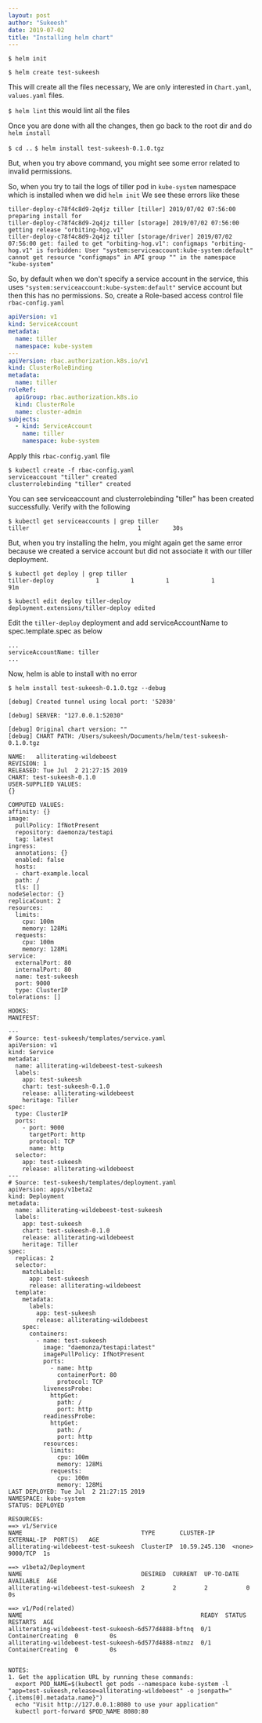 ```yaml
---
layout: post
author: "Sukeesh"
date: 2019-07-02
title: "Installing helm chart"
---
```


`$ helm init`

`$ helm create test-sukeesh`

This will create all the files necessary, We are only interested in `Chart.yaml`, `values.yaml` files.

`$ helm lint` this would lint all the files

Once you are done with all the changes, then go back to the root dir and do `helm install`

`$ cd ..`
`$ helm install test-sukeesh-0.1.0.tgz`

But, when you try above command, you might see some error related to invalid permissions.

So, when you try to tail the logs of tiller pod in `kube-system` namespace which is installed when we did `helm init`
We see these errors like these
```
tiller-deploy-c78f4c8d9-2q4jz tiller [tiller] 2019/07/02 07:56:00 preparing install for
tiller-deploy-c78f4c8d9-2q4jz tiller [storage] 2019/07/02 07:56:00 getting release "orbiting-hog.v1"
tiller-deploy-c78f4c8d9-2q4jz tiller [storage/driver] 2019/07/02 07:56:00 get: failed to get "orbiting-hog.v1": configmaps "orbiting-hog.v1" is forbidden: User "system:serviceaccount:kube-system:default" cannot get resource "configmaps" in API group "" in the namespace "kube-system"
```
So, by default when we don't specify a service account in the service, this uses `"system:serviceaccount:kube-system:default"` service account but then this has no permissions.
So, create a Role-based access control file
`rbac-config.yaml`

```yaml
apiVersion: v1
kind: ServiceAccount
metadata:
  name: tiller
  namespace: kube-system
---
apiVersion: rbac.authorization.k8s.io/v1
kind: ClusterRoleBinding
metadata:
  name: tiller
roleRef:
  apiGroup: rbac.authorization.k8s.io
  kind: ClusterRole
  name: cluster-admin
subjects:
  - kind: ServiceAccount
    name: tiller
    namespace: kube-system
```
Apply this `rbac-config.yaml` file

```
$ kubectl create -f rbac-config.yaml
serviceaccount "tiller" created
clusterrolebinding "tiller" created
```
You can see serviceaccount and clusterrolebinding "tiller" has been created successfully.
Verify with the following
```
$ kubectl get serviceaccounts | grep tiller
tiller                               1         30s
```
But, when you try installing the helm, you might again get the same error because we created a service account but did not associate it with our tiller deployment.

```
$ kubectl get deploy | grep tiller
tiller-deploy            1         1         1            1           91m
```

```
$ kubectl edit deploy tiller-deploy
deployment.extensions/tiller-deploy edited
```
Edit the `tiller-deploy` deployment and add serviceAccountName to spec.template.spec as below
```
...
serviceAccountName: tiller
...
```

Now, helm is able to install with no error

```
$ helm install test-sukeesh-0.1.0.tgz --debug

[debug] Created tunnel using local port: '52030'

[debug] SERVER: "127.0.0.1:52030"

[debug] Original chart version: ""
[debug] CHART PATH: /Users/sukeesh/Documents/helm/test-sukeesh-0.1.0.tgz

NAME:   alliterating-wildebeest
REVISION: 1
RELEASED: Tue Jul  2 21:27:15 2019
CHART: test-sukeesh-0.1.0
USER-SUPPLIED VALUES:
{}

COMPUTED VALUES:
affinity: {}
image:
  pullPolicy: IfNotPresent
  repository: daemonza/testapi
  tag: latest
ingress:
  annotations: {}
  enabled: false
  hosts:
  - chart-example.local
  path: /
  tls: []
nodeSelector: {}
replicaCount: 2
resources:
  limits:
    cpu: 100m
    memory: 128Mi
  requests:
    cpu: 100m
    memory: 128Mi
service:
  externalPort: 80
  internalPort: 80
  name: test-sukeesh
  port: 9000
  type: ClusterIP
tolerations: []

HOOKS:
MANIFEST:

---
# Source: test-sukeesh/templates/service.yaml
apiVersion: v1
kind: Service
metadata:
  name: alliterating-wildebeest-test-sukeesh
  labels:
    app: test-sukeesh
    chart: test-sukeesh-0.1.0
    release: alliterating-wildebeest
    heritage: Tiller
spec:
  type: ClusterIP
  ports:
    - port: 9000
      targetPort: http
      protocol: TCP
      name: http
  selector:
    app: test-sukeesh
    release: alliterating-wildebeest
---
# Source: test-sukeesh/templates/deployment.yaml
apiVersion: apps/v1beta2
kind: Deployment
metadata:
  name: alliterating-wildebeest-test-sukeesh
  labels:
    app: test-sukeesh
    chart: test-sukeesh-0.1.0
    release: alliterating-wildebeest
    heritage: Tiller
spec:
  replicas: 2
  selector:
    matchLabels:
      app: test-sukeesh
      release: alliterating-wildebeest
  template:
    metadata:
      labels:
        app: test-sukeesh
        release: alliterating-wildebeest
    spec:
      containers:
        - name: test-sukeesh
          image: "daemonza/testapi:latest"
          imagePullPolicy: IfNotPresent
          ports:
            - name: http
              containerPort: 80
              protocol: TCP
          livenessProbe:
            httpGet:
              path: /
              port: http
          readinessProbe:
            httpGet:
              path: /
              port: http
          resources:
            limits:
              cpu: 100m
              memory: 128Mi
            requests:
              cpu: 100m
              memory: 128Mi
LAST DEPLOYED: Tue Jul  2 21:27:15 2019
NAMESPACE: kube-system
STATUS: DEPLOYED

RESOURCES:
==> v1/Service
NAME                                  TYPE       CLUSTER-IP     EXTERNAL-IP  PORT(S)   AGE
alliterating-wildebeest-test-sukeesh  ClusterIP  10.59.245.130  <none>       9000/TCP  1s

==> v1beta2/Deployment
NAME                                  DESIRED  CURRENT  UP-TO-DATE  AVAILABLE  AGE
alliterating-wildebeest-test-sukeesh  2        2        2           0          0s

==> v1/Pod(related)
NAME                                                   READY  STATUS             RESTARTS  AGE
alliterating-wildebeest-test-sukeesh-6d577d4888-bftnq  0/1    ContainerCreating  0         0s
alliterating-wildebeest-test-sukeesh-6d577d4888-ntmzz  0/1    ContainerCreating  0         0s


NOTES:
1. Get the application URL by running these commands:
  export POD_NAME=$(kubectl get pods --namespace kube-system -l "app=test-sukeesh,release=alliterating-wildebeest" -o jsonpath="{.items[0].metadata.name}")
  echo "Visit http://127.0.0.1:8080 to use your application"
  kubectl port-forward $POD_NAME 8080:80
```